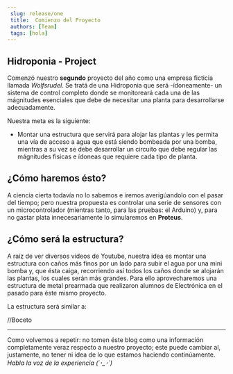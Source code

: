 ```yaml
---
 slug: release/one
 title:  Comienzo del Proyecto 
 authors: [Team]
 tags: [hola]
---
```


## Hidroponia - Project

Comenzó nuestro **segundo** proyecto del año como una empresa ficticia llamada *Wolfsrudel*.
Se tratá de una Hidroponia que será -ídoneamente- un sistema de control completo donde se monitoreará cada una de las mágnitudes esenciales que debe de necesitar una planta para desarrollarse adecuadamente. 

Nuestra meta es la siguiente:
+ Montar una estructura que servirá para alojar las plantas y les permita una vía de acceso a agua que está siendo bombeada por una bomba, mientras a su vez se debe desarrollar un circuito que debe regular las mágnitudes fisicas e ídoneas que requiere cada tipo de planta. 

## ¿Cómo haremos ésto?

A ciencia cierta todavía no lo sabemos e iremos averigúandolo con el pasar del tiempo; pero nuestra propuesta es controlar una serie de sensores con un microcontrolador (mientras tanto, para las pruebas: el Arduino) y, para no gastar plata innecesariamente lo simularemos en **Proteus**.

## ¿Cómo será la estructura? 

A raíz de ver diversos videos de Youtube, nuestra idea es montar una estructura con caños más finos por un lado para subir el agua por una mini bomba y, que ésta caiga, recorriendo así todos los caños donde se alojarán las plantas, los cuales serán más grandes. 
Para ello aprovecharemos una estructura de metal prearmada que realizaron alumnos de Electrónica en el pasado para éste mismo proyecto.

La estructura será similar a:

//Boceto

---

Como volvemos a repetir: no tomen éste blog como una información completamente veraz respecto a nuestro proyecto; este puede cambiar al, justamente, no tener ni idea de lo que estamos haciendo continúamente.
*Habla la voz de la experiencia (´･_･`)*